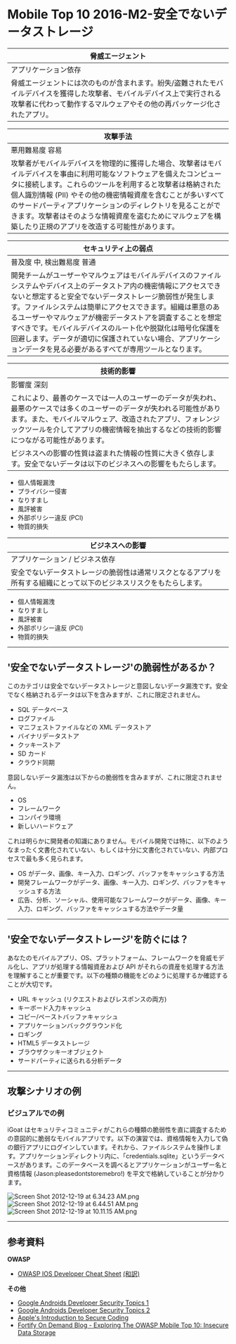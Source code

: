 # Mobile Top 10 2016-M2-安全でないデータストレージ

| 脅威エージェント |
| --- |
| アプリケーション依存 |
| 脅威エージェントには次のものが含まれます。紛失/盗難されたモバイルデバイスを獲得した攻撃者、モバイルデバイス上で実行される攻撃者に代わって動作するマルウェアやその他の再パッケージ化されたアプリ。 |

| 攻撃手法 |
| --- |
| 悪用難易度 容易 |
| 攻撃者がモバイルデバイスを物理的に獲得した場合、攻撃者はモバイルデバイスを事由に利用可能なソフトウェアを備えたコンピュータに接続します。これらのツールを利用すると攻撃者は格納された個人識別情報 (PII) やその他の機密情報資産を含むことが多いすべてのサードパーティアプリケーションのディレクトリを見ることができます。攻撃者はそのような情報資産を盗むためにマルウェアを構築したり正規のアプリを改造する可能性があります。 |

| セキュリティ上の弱点 |
| --- |
| 普及度 中, 検出難易度 普通 |
| 開発チームがユーザーやマルウェアはモバイルデバイスのファイルシステムやデバイス上のデータストア内の機密情報にアクセスできないと想定すると安全でないデータストレージ脆弱性が発生します。ファイルシステムは簡単にアクセスできます。組織は悪意のあるユーザーやマルウェアが機密データストアを調査することを想定すべきです。モバイルデバイスのルート化や脱獄化は暗号化保護を回避します。データが適切に保護されていない場合、アプリケーションデータを見る必要があるすべてが専用ツールとなります。 |

| 技術的影響 |
| --- |
| 影響度 深刻 |
| これにより、最善のケースでは一人のユーザーのデータが失われ、最悪のケースでは多くのユーザーのデータが失われる可能性があります。また、モバイルマルウェア、改造されたアプリ、フォレンジックツールを介してアプリの機密情報を抽出するなどの技術的影響につながる可能性があります。 |
| ビジネスへの影響の性質は盗まれた情報の性質に大きく依存します。安全でないデータは以下のビジネスへの影響をもたらします。 |

- 個人情報漏洩
- プライバシー侵害
- なりすまし
- 風評被害
- 外部ポリシー違反 (PCI)
- 物質的損失

| ビジネスへの影響 |
| --- |
| アプリケーション / ビジネス依存 |
| 安全でないデータストレージの脆弱性は通常リスクとなるアプリを所有する組織にとって以下のビジネスリスクをもたらします。 |

- 個人情報漏洩
- なりすまし
- 風評被害
- 外部ポリシー違反 (PCI)
- 物質的損失

---

## &#39;安全でないデータストレージ&#39;の脆弱性があるか？

このカテゴリは安全でないデータストレージと意図しないデータ漏洩です。安全でなく格納されるデータは以下を含みますが、これに限定されません。

- SQL データベース
- ログファイル
- マニフェストファイルなどの XML データストア
- バイナリデータストア
- クッキーストア
- SD カード
- クラウド同期

意図しないデータ漏洩は以下からの脆弱性を含みますが、これに限定されません。

- OS
- フレームワーク
- コンパイラ環境
- 新しいハードウェア

これは明らかに開発者の知識にありません。モバイル開発では特に、以下のようなまったく文書化されていない、もしくは十分に文書化されていない、内部プロセスで最も多く見られます。

- OS がデータ、画像、キー入力、ロギング、バッファをキャッシュする方法
- 開発フレームワークがデータ、画像、キー入力、ロギング、バッファをキャッシュする方法
- 広告、分析、ソーシャル、使用可能なフレームワークがデータ、画像、キー入力、ロギング、バッファをキャッシュする方法やデータ量

---

## &#39;安全でないデータストレージ&#39;を防ぐには？

あなたのモバイルアプリ、OS、プラットフォーム、フレームワークを脅威モデル化し、アプリが処理する情報資産および API がそれらの資産を処理する方法を理解することが重要です。以下の種類の機能をどのように処理するか確認することが大切です。

- URL キャッシュ (リクエストおよびレスポンスの両方)
- キーボード入力キャッシュ
- コピー/ペーストバッファキャッシュ
- アプリケーションバックグラウンド化
- ロギング
- HTML5 データストレージ
- ブラウザクッキーオブジェクト
- サードパーティに送られる分析データ

---

## 攻撃シナリオの例

### ビジュアルでの例

iGoat はセキュリティコミュニティがこれらの種類の脆弱性を直に調査するための意図的に脆弱なモバイルアプリです。以下の演習では、資格情報を入力して偽の銀行アプリにログインしています。それから、ファイルシステムを操作します。アプリケーションディレクトリ内に、「credentials.sqlite」というデータベースがあります。このデータベースを調べるとアプリケーションがユーザー名と資格情報 (Jason:pleasedontstoremebro!) を平文で格納していることが分かります。

![Screen Shot 2012-12-19 at 6.34.23 AM.png](images/Screen_Shot_2012-12-19_at_6.34.23_AM.png)
![Screen Shot 2012-12-19 at 6.44.51 AM.png](images/Screen_Shot_2012-12-19_at_6.44.51_AM.png)
![Screen Shot 2012-12-19 at 10.11.15 AM.png](images/Screen_Shot_2012-12-19_at_10.11.15_AM.png)

---

## 参考資料

**OWASP**

- [OWASP IOS Developer Cheat Sheet](https://www.owasp.org/index.php/IOS_Developer_Cheat_Sheet) [(和訳)](https://jpcertcc.github.io/OWASPdocuments/CheatSheets/IOSDeveloper.html)

**その他**

- [Google Androids Developer Security Topics 1](http://source.android.com/tech/security/)
- [Google Androids Developer Security Topics 2](http://developer.android.com/training/articles/security-tips.html)
- [Apple's Introduction to Secure Coding](https://developer.apple.com/library/mac/)
- [Fortify On Demand Blog - Exploring The OWASP Mobile Top 10: Insecure Data Storage](http://h30499.www3.hp.com/t5/Application-Security-Fortify-on/Exploring-The-OWASP-Mobile-Top-10-M1-Insecure-Data-Storage/ba-p/5904609)
